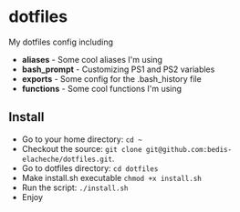 # dotfiles

My dotfiles config including
 
* **aliases** - Some cool aliases I'm using
* **bash_prompt** - Customizing PS1 and PS2 variables
* **exports** - Some config for the .bash_history file
* **functions** - Some cool functions I'm using

## Install
 
* Go to your home directory: `cd ~`
* Checkout the source: `git clone git@github.com:bedis-elacheche/dotfiles.git`.
* Go to dotfiles directory: `cd dotfiles`
* Make install.sh executable `chmod +x install.sh`
* Run the script: `./install.sh`
* Enjoy
